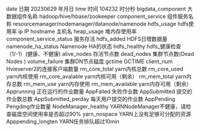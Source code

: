 date			                    日期                                      20230629    年月日
time			                    时间                                      104232      时分秒
bigdata_component			        大数据组件名称                              hadoop/hive/hbase/zookeeper
component_service			        组件服务名称                                resourcemanager/nodemanager/datanode/namenode
hdfs_usage			                hdfs使用率
ip			                        IP
hostname			                主机名
heap_usage			                堆内存使用率
component_service_status	    	服务存活
hdfs_added		                	HDFS日增数据量
namenode_ha_status	        		Namenode HA的状态
hdfs_healthy		            	hdfs_健康检查（1/-1）(健康、不健康)
alive_nodes			                存活节点数
dead_nodes		                	集群节点数(Dead Nodes )
volume_failure	            		集群DN节点磁盘
gctime		                    	GCTIME
client_num		                	Hvieserver2的连接客户端数量
rm_core_total	            		yarn内核总数
rm_core_used	            		yarn内核使用
rm_core_avalable	        		yarn内核可用（剩余）
rm_mem_total	            		yarn内存总数
rm_mem_use		                	yarn内存使用
rm_mem_available        			yarn内存可用（剩余）
Apprunning		                	正在运行的作业数量
AppFailed		                	失败作业数
AppSubmitted	            		提交的作业数总数
AppSubmitted_perday	        		每天用户提交的作业数
AppPending			                Pengding作业数量
NodeManager_healthy		        	YARNNodeManager不健康，请检查磁盘空间使用率是否超过90%
yarn_nospace			            YARN上没有足够可分配的资源
Apppending_longten		        	YARN任务排队超过10min
